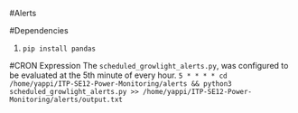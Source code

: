 #Alerts

#Dependencies
1. ``pip install pandas``

#CRON Expression
The ``scheduled_growlight_alerts.py``, was configured to be evaluated at the 5th minute of every hour.
``5 * * * * cd /home/yappi/ITP-SE12-Power-Monitoring/alerts && python3 scheduled_growlight_alerts.py >> /home/yappi/ITP-SE12-Power-Monitoring/alerts/output.txt`` 
